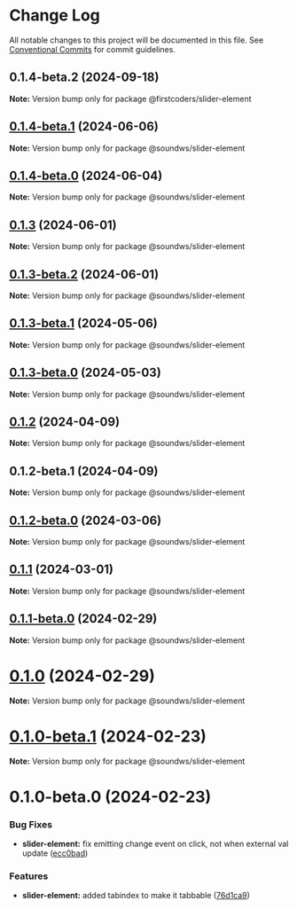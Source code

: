 # Change Log

All notable changes to this project will be documented in this file.
See [Conventional Commits](https://conventionalcommits.org) for commit guidelines.

## 0.1.4-beta.2 (2024-09-18)

**Note:** Version bump only for package @firstcoders/slider-element





## [0.1.4-beta.1](https://github.com/sound-ws/slider-element/compare/@soundws/slider-element@0.1.4-beta.0...@soundws/slider-element@0.1.4-beta.1) (2024-06-06)

**Note:** Version bump only for package @soundws/slider-element





## [0.1.4-beta.0](https://github.com/sound-ws/slider-element/compare/@soundws/slider-element@0.1.3...@soundws/slider-element@0.1.4-beta.0) (2024-06-04)

**Note:** Version bump only for package @soundws/slider-element





## [0.1.3](https://github.com/sound-ws/slider-element/compare/@soundws/slider-element@0.1.3-beta.2...@soundws/slider-element@0.1.3) (2024-06-01)

**Note:** Version bump only for package @soundws/slider-element





## [0.1.3-beta.2](https://github.com/sound-ws/slider-element/compare/@soundws/slider-element@0.1.3-beta.1...@soundws/slider-element@0.1.3-beta.2) (2024-06-01)

**Note:** Version bump only for package @soundws/slider-element





## [0.1.3-beta.1](https://github.com/sound-ws/slider-element/compare/@soundws/slider-element@0.1.3-beta.0...@soundws/slider-element@0.1.3-beta.1) (2024-05-06)

**Note:** Version bump only for package @soundws/slider-element





## [0.1.3-beta.0](https://github.com/sound-ws/slider-element/compare/@soundws/slider-element@0.1.2...@soundws/slider-element@0.1.3-beta.0) (2024-05-03)

**Note:** Version bump only for package @soundws/slider-element





## [0.1.2](https://github.com/sound-ws/slider-element/compare/@soundws/slider-element@0.1.2-beta.1...@soundws/slider-element@0.1.2) (2024-04-09)

**Note:** Version bump only for package @soundws/slider-element





## 0.1.2-beta.1 (2024-04-09)

**Note:** Version bump only for package @soundws/slider-element





## [0.1.2-beta.0](https://github.com/sound-ws/slider-element/compare/@soundws/slider-element@0.1.1...@soundws/slider-element@0.1.2-beta.0) (2024-03-06)

**Note:** Version bump only for package @soundws/slider-element





## [0.1.1](https://github.com/sound-ws/slider-element/compare/@soundws/slider-element@0.1.1-beta.0...@soundws/slider-element@0.1.1) (2024-03-01)

**Note:** Version bump only for package @soundws/slider-element





## [0.1.1-beta.0](https://github.com/sound-ws/slider-element/compare/@soundws/slider-element@0.1.0...@soundws/slider-element@0.1.1-beta.0) (2024-02-29)

**Note:** Version bump only for package @soundws/slider-element





# [0.1.0](https://github.com/sound-ws/slider-element/compare/@soundws/slider-element@0.1.0-beta.1...@soundws/slider-element@0.1.0) (2024-02-29)

**Note:** Version bump only for package @soundws/slider-element





# [0.1.0-beta.1](https://github.com/sound-ws/slider-element/compare/@soundws/slider-element@0.1.0-beta.0...@soundws/slider-element@0.1.0-beta.1) (2024-02-23)

**Note:** Version bump only for package @soundws/slider-element





# 0.1.0-beta.0 (2024-02-23)


### Bug Fixes

* **slider-element:** fix emitting change event on click, not when external val update ([ecc0bad](https://github.com/firstcoders/monorepo/commit/ecc0bad0ed460a685a969b1a7349581bb151706c))


### Features

* **slider-element:** added tabindex to make it tabbable ([76d1ca9](https://github.com/firstcoders/monorepo/commit/76d1ca9ac3365145c45ca5e7f77d46687b8d0e4f))
